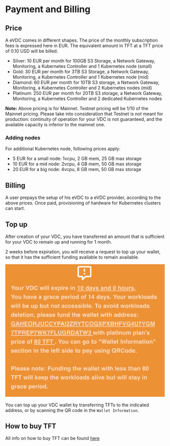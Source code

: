 # Payment and Billing

## Price

A eVDC comes in different shapes. The price of the monthly subscription fees is expressed here in EUR. The equivalent amount in TFT at a TFT price of 0.10 USD will be billed.

- Silver: 10 EUR per month for 100GB S3 Storage, a Network Gateway, Monitoring, a Kubernetes Controller and 1 Kubernetes node (small)
- Gold: 30 EUR per month for 3TB S3 Storage, a Network Gateway, Monitoring, a Kubernetes Controller and 1 Kubernetes node (mid)
- Diamond: 60 EUR per month for 10TB S3 storage, a Network Gateway, Monitoring, a Kubernetes Controller and 2 Kubernetes nodes (mid)
- Platinum: 250 EUR per month for 20TB S3 storage, a Network Gateway, Monitoring, a Kubernetes Controller and 2 dedicated Kubernetes nodes

**Note:** Above pricing is for Mainnet. Testnet pricing will be 1/10 of the Mainnet pricing. Please take into consideration that Testnet is not meant for production: continuity of operation for your VDC is not guaranteed, and the available capacity is inferior to the mainnet one.

### Adding nodes

For additional Kubernetes node, following prices apply:

- 5 EUR for a small node: 1vcpu, 2 GB mem, 25 GB max storage
- 10 EUR for a mid node: 2vcpu, 4 GB mem, 50 GB max storage
- 20 EUR for a big node: 4vcpu, 8 GB mem, 50 GB max storage

## Billing

A user prepays the setup of his eVDC to a eVDC provider, according to the above prices.
Once paid, provisioning of hardware for Kubernetes clusters can start.

## Top up

After creation of your VDC, you have transferred an amount that is sufficient for your VDC to remain up and running for 1 month. 

2 weeks before expiration, you will receive a request to top up your wallet, so that it has the sufficient funding available to remain available. 

![](img/evdc_expiration_warning.png)

You can top up your VDC wallet by transferring TFTs to the indicated address, or by scanning the QR code in the `Wallet Information`.

## How to buy TFT

All info on how to buy TFT can be found [here](threefold:how_to_buy_and_sell)
